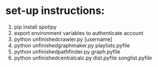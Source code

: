 # set-up instructions:

1. pip install spotipy
2. export environment variables to authenticate account
3. python unfinishedcrawler.py [username]
4. python unfinishedgraphmaker.py playlists.pyfile
5. python unfinishedpathfinder.py graph.pyfile
6. python unfinishedcentralcalc.py dist.pyfile songlist.pyfile
